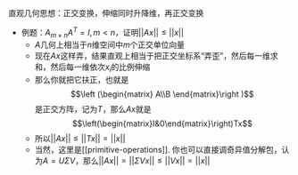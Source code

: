 直观几何思想：正交变换，伸缩同时升降维，再正交变换
- 例题：$A_{m\times n}A^T=I,m<n$，证明$||Ax||\le ||x||$
  - $A$几何上相当于$n$维空间中$m$个正交单位向量
  - 现在$Ax$这样弄，结果直观上相当于把正交坐标系“弄歪”，然后每一维求和，然后每一维依次$x_i$的比例伸缩
  - 那么你就把它扶正，也就是$$\left (\begin{matrix} A\\B \end{matrix}\right )$$是正交方阵，记为$T$，那么$Ax$就是$$\left(\begin{matrix}I&0\end{matrix}\right)Tx$$
  - 所以$||Ax||\le ||Tx||=||x||$
  - 当然，这里是[[primitive-operations]]. 你也可以直接调奇异值分解包，认为$A = U\Sigma V$，那么$||Ax||=||\Sigma Vx||\le ||Vx||=||x||$